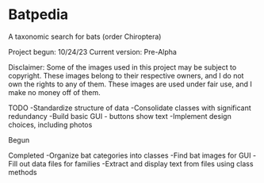 # Batpedia
A taxonomic search for bats (order Chiroptera)

Project begun: 10/24/23
Current version: Pre-Alpha

Disclaimer: Some of the images used in this project may be subject to copyright. These images belong to their respective owners, and I do not own the rights to any of them. These images are used under fair use, and I make no money off of them.




TODO
-Standardize structure of data
-Consolidate classes with significant redundancy
-Build basic GUI - buttons show text
-Implement design choices, including photos

Begun


Completed
-Organize bat categories into classes
-Find bat images for GUI
-Fill out data files for families
-Extract and display text from files using class methods